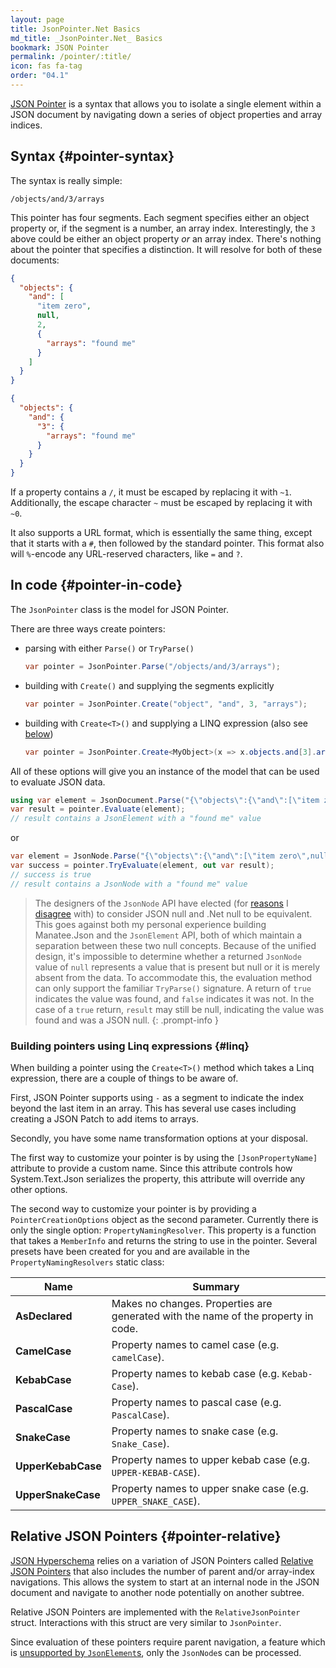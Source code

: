 ```yaml
---
layout: page
title: JsonPointer.Net Basics
md_title: _JsonPointer.Net_ Basics
bookmark: JSON Pointer
permalink: /pointer/:title/
icon: fas fa-tag
order: "04.1"
---
```

[JSON Pointer](https://tools.ietf.org/html/rfc6901) is a syntax that allows you to isolate a single element within a JSON document by navigating down a series of object properties and array indices.

## Syntax {#pointer-syntax}

The syntax is really simple:

```
/objects/and/3/arrays
```

This pointer has four segments.  Each segment specifies either an object property or, if the segment is a number, an array index.  Interestingly, the `3` above could be either an object property *or* an array index.  There's nothing about the pointer that specifies a distinction.  It will resolve for both of these documents:

```json
{
  "objects": {
    "and": [
      "item zero",
      null,
      2,
      {
        "arrays": "found me"
      }
    ]
  }
}

{
  "objects": {
    "and": {
      "3": {
        "arrays": "found me"
      }
    }
  }
}
```

If a property contains a `/`, it must be escaped by replacing it with `~1`.  Additionally, the escape character `~` must be escaped by replacing it with `~0`.

It also supports a URL format, which is essentially the same thing, except that it starts with a `#`, then followed by the standard pointer.  This format also will `%`-encode any URL-reserved characters, like `=` and `?`.

## In code {#pointer-in-code}

The `JsonPointer` class is the model for JSON Pointer.

There are three ways create pointers:

- parsing with either `Parse()` or `TryParse()`
  ```c#
  var pointer = JsonPointer.Parse("/objects/and/3/arrays");
  ```
- building with `Create()` and supplying the segments explicitly
  ```c#
  var pointer = JsonPointer.Create("object", "and", 3, "arrays");
  ```
- building with `Create<T>()` and supplying a LINQ expression (also see [below](#linq))
  ```c#
  var pointer = JsonPointer.Create<MyObject>(x => x.objects.and[3].arrays);
  ```

All of these options will give you an instance of the model that can be used to evaluate JSON data.

```c#
using var element = JsonDocument.Parse("{\"objects\":{\"and\":[\"item zero\",null,2,{\"arrays\":\"found me\"}]}}");
var result = pointer.Evaluate(element);
// result contains a JsonElement with a "found me" value
```

or

```c#
var element = JsonNode.Parse("{\"objects\":{\"and\":[\"item zero\",null,2,{\"arrays\":\"found me\"}]}}");
var success = pointer.TryEvaluate(element, out var result);
// success is true
// result contains a JsonNode with a "found me" value
```

> The designers of the `JsonNode` API have elected (for [reasons](https://github.com/dotnet/designs/blob/40794be63ecd8b35e9596412050a84dedd575b99/accepted/2020/serializer/WriteableDomAndDynamic.md#missing-vs-null) I [disagree](https://github.com/dotnet/runtime/issues/66948#issuecomment-1080148457) with) to consider JSON null and .Net null to be equivalent.  This goes against both my personal experience building Manatee.Json and the `JsonElement` API, both of which maintain a separation between these two null concepts.  Because of the unified design, it's impossible to determine whether a returned `JsonNode` value of `null` represents a value that is present but null or it is merely absent from the data.  To accommodate this, the evaluation method can only support the familiar `TryParse()` signature.  A return of `true` indicates the value was found, and `false` indicates it was not.  In the case of a `true` return, `result` may still be null, indicating the value was found and was a JSON null.
{: .prompt-info }

### Building pointers using Linq expressions {#linq}

When building a pointer using the `Create<T>()` method which takes a Linq expression, there are a couple of things to be aware of.

First, JSON Pointer supports using `-` as a segment to indicate the index beyond the last item in an array.  This has several use cases including creating a JSON Patch to add items to arrays.

Secondly, you have some name transformation options at your disposal.

The first way to customize your pointer is by using the `[JsonPropertyName]` attribute to provide a custom name.  Since this attribute controls how System.Text.Json serializes the property, this attribute will override any other options.

The second way to customize your pointer is by providing a `PointerCreationOptions` object as the second parameter.  Currently there is only the single option: `PropertyNamingResolver`.  This property is a function that takes a `MemberInfo` and returns the string to use in the pointer.  Several presets have been created for you and are available in the `PropertyNamingResolvers` static class:

| Name | Summary |
|---|---|
| **AsDeclared** | Makes no changes. Properties are generated with the name of the property in code. |
| **CamelCase** | Property names to camel case (e.g. `camelCase`). |
| **KebabCase** | Property names to kebab case (e.g. `Kebab-Case`). |
| **PascalCase** | Property names to pascal case (e.g. `PascalCase`). |
| **SnakeCase** | Property names to snake case (e.g. `Snake_Case`). |
| **UpperKebabCase** | Property names to upper kebab case (e.g. `UPPER-KEBAB-CASE`). |
| **UpperSnakeCase** | Property names to upper snake case (e.g. `UPPER_SNAKE_CASE`). |

## Relative JSON Pointers {#pointer-relative}

[JSON Hyperschema](https://datatracker.ietf.org/doc/draft-handrews-json-schema-hyperschema/) relies on a variation of JSON Pointers called [Relative JSON Pointers](https://tools.ietf.org/id/draft-handrews-relative-json-pointer-00.html) that also includes the number of parent and/or array-index navigations.  This allows the system to start at an internal node in the JSON document and navigate to another node potentially on another subtree.

Relative JSON Pointers are implemented with the `RelativeJsonPointer` struct.  Interactions with this struct are very similar to `JsonPointer`.

Since evaluation of these pointers require parent navigation, a feature which is [unsupported by `JsonElement`s](https://github.com/dotnet/runtime/issues/40452), only the `JsonNode`s can be processed.
